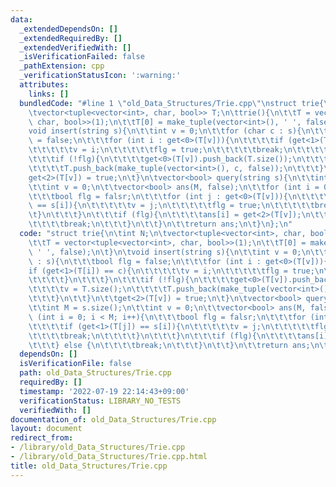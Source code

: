 ```yaml
---
data:
  _extendedDependsOn: []
  _extendedRequiredBy: []
  _extendedVerifiedWith: []
  _isVerificationFailed: false
  _pathExtension: cpp
  _verificationStatusIcon: ':warning:'
  attributes:
    links: []
  bundledCode: "#line 1 \"old_Data_Structures/Trie.cpp\"\nstruct trie{\n\tint N;\n\
    \tvector<tuple<vector<int>, char, bool>> T;\n\ttrie(){\n\t\tT = vector<tuple<vector<int>,\
    \ char, bool>>(1);\n\t\tT[0] = make_tuple(vector<int>(), ' ', false);\n\t}\n\t\
    void insert(string s){\n\t\tint v = 0;\n\t\tfor (char c : s){\n\t\t\tbool flg\
    \ = false;\n\t\t\tfor (int i : get<0>(T[v])){\n\t\t\t\tif (get<1>(T[i]) == c){\n\
    \t\t\t\t\tv = i;\n\t\t\t\t\tflg = true;\n\t\t\t\t\tbreak;\n\t\t\t\t}\n\t\t\t}\n\
    \t\t\tif (!flg){\n\t\t\t\tget<0>(T[v]).push_back(T.size());\n\t\t\t\tv = T.size();\n\
    \t\t\t\tT.push_back(make_tuple(vector<int>(), c, false));\n\t\t\t}\n\t\t}\n\t\t\
    get<2>(T[v]) = true;\n\t}\n\tvector<bool> query(string s){\n\t\tint M = s.size();\n\
    \t\tint v = 0;\n\t\tvector<bool> ans(M, false);\n\t\tfor (int i = 0; i < M; i++){\n\
    \t\t\tbool flg = falsr;\n\t\t\tfor (int j : get<0>(T[v])){\n\t\t\t\tif (get<1>(T[j])\
    \ == s[i]){\n\t\t\t\t\tv = j;\n\t\t\t\t\tflg = true;\n\t\t\t\t\tbreak;\n\t\t\t\
    \t}\n\t\t\t}\n\t\t\tif (flg){\n\t\t\t\tans[i] = get<2>(T[v]);\n\t\t\t} else {\n\
    \t\t\t\tbreak;\n\t\t\t}\n\t\t}\n\t\treturn ans;\n\t}\n};\n"
  code: "struct trie{\n\tint N;\n\tvector<tuple<vector<int>, char, bool>> T;\n\ttrie(){\n\
    \t\tT = vector<tuple<vector<int>, char, bool>>(1);\n\t\tT[0] = make_tuple(vector<int>(),\
    \ ' ', false);\n\t}\n\tvoid insert(string s){\n\t\tint v = 0;\n\t\tfor (char c\
    \ : s){\n\t\t\tbool flg = false;\n\t\t\tfor (int i : get<0>(T[v])){\n\t\t\t\t\
    if (get<1>(T[i]) == c){\n\t\t\t\t\tv = i;\n\t\t\t\t\tflg = true;\n\t\t\t\t\tbreak;\n\
    \t\t\t\t}\n\t\t\t}\n\t\t\tif (!flg){\n\t\t\t\tget<0>(T[v]).push_back(T.size());\n\
    \t\t\t\tv = T.size();\n\t\t\t\tT.push_back(make_tuple(vector<int>(), c, false));\n\
    \t\t\t}\n\t\t}\n\t\tget<2>(T[v]) = true;\n\t}\n\tvector<bool> query(string s){\n\
    \t\tint M = s.size();\n\t\tint v = 0;\n\t\tvector<bool> ans(M, false);\n\t\tfor\
    \ (int i = 0; i < M; i++){\n\t\t\tbool flg = falsr;\n\t\t\tfor (int j : get<0>(T[v])){\n\
    \t\t\t\tif (get<1>(T[j]) == s[i]){\n\t\t\t\t\tv = j;\n\t\t\t\t\tflg = true;\n\t\
    \t\t\t\tbreak;\n\t\t\t\t}\n\t\t\t}\n\t\t\tif (flg){\n\t\t\t\tans[i] = get<2>(T[v]);\n\
    \t\t\t} else {\n\t\t\t\tbreak;\n\t\t\t}\n\t\t}\n\t\treturn ans;\n\t}\n};\n"
  dependsOn: []
  isVerificationFile: false
  path: old_Data_Structures/Trie.cpp
  requiredBy: []
  timestamp: '2022-07-19 22:14:43+09:00'
  verificationStatus: LIBRARY_NO_TESTS
  verifiedWith: []
documentation_of: old_Data_Structures/Trie.cpp
layout: document
redirect_from:
- /library/old_Data_Structures/Trie.cpp
- /library/old_Data_Structures/Trie.cpp.html
title: old_Data_Structures/Trie.cpp
---
```

